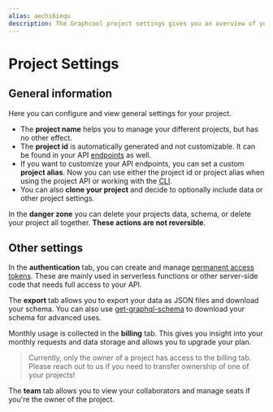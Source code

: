 ```yaml
---
alias: aechi6iequ
description: The Graphcool project settings gives you an overview of your monthly usage, allows you to manage collaborators and more.
---
```


# Project Settings

## General information

Here you can configure and view general settings for your project.

* The **project name** helps you to manage your different projects, but has no other effect.
* The **project id** is automatically generated and not customizable. It can be found in your API [endpoints](!alias-yahph3foch#project-endpoints) as well.
* If you want to customize your API endpoints, you can set a custom **project alias**. Now you can use either the project id or project alias when using the project API or working with the [CLI](!alias-kie1quohli).
* You can also **clone your project** and decide to optionally include data or other project settings.

In the **danger zone** you can delete your projects data, schema, or delete your project all together. **These actions are not reversible**.

## Other settings

In the **authentication** tab, you can create and manage [permanent access tokens](!alias-eip7ahqu5o). These are mainly used in serverless functions or other server-side code that needs full access to your API.

The **export** tab allows you to export your data as JSON files and download your schema. You can also use [get-graphql-schema](https://github.com/graphcool/get-graphql-schema) to download your schema for advanced uses.

Monthly usage is collected in the **billing** tab. This gives you insight into your monthly requests and data storage and allows you to upgrade your plan.

> Currently, only the owner of a project has access to the billing tab. Please reach out to us if you need to transfer ownership of one of your projects!

The **team** tab allows you to view your collaborators and manage seats if you're the owner of the project.
